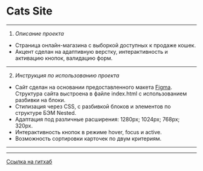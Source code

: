 # Cats Site

------
1. *Описание проекта*
* Страница онлайн-магазина с выборкой доступных к продаже кошек.
* Акцент сделан на адаптивную верстку, интерактивность и активацию кнопок, валидацию форм.
------
2. *Инструкция по использованию проекта*
* Сайт сделан на основании предоставленного макета [Figma](https://www.figma.com/file/UXn4IQQqHM2TdpIpNJPeFt/T-Task?node-id=0%3A1).
Структура сайта выстроена в файле index.html с использованием разбивки на блоки.
* Стилизация через CSS, с разбивкой блоков и элементов по структуре БЭМ Nested.
* Адаптация под различные расширения: 1280px; 1024px; 768px; 320px.
* Интерактивность кнопок в режиме hover, focus и active.
* Возможность сортировки карточек по двум критериям.
------

------
 [Ссылка на гитхаб](https://github.com/Michelle-Jdia/cats-site.git)